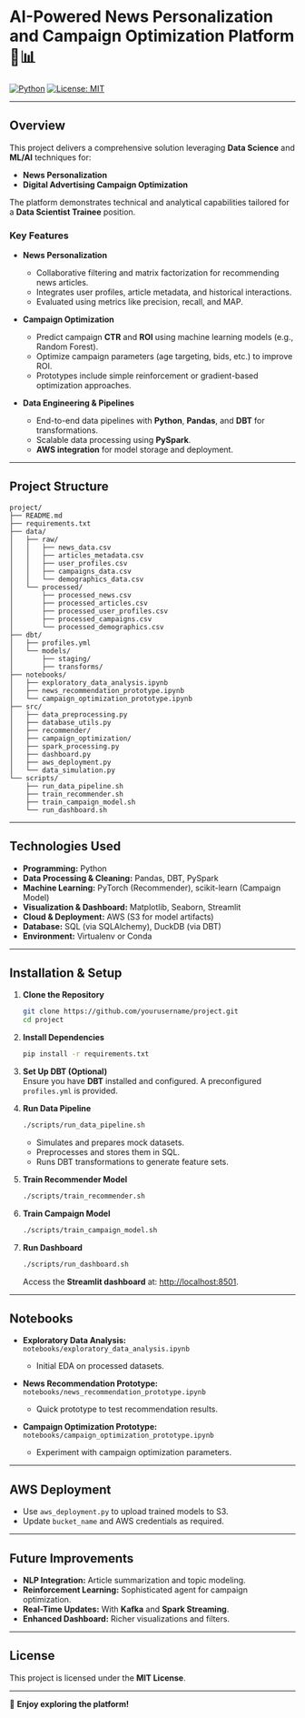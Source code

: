 
# AI-Powered News Personalization and Campaign Optimization Platform 🚀📊

[![Python](https://img.shields.io/badge/Python-3.10+-blue.svg)](https://www.python.org/)
[![License: MIT](https://img.shields.io/badge/License-MIT-yellow.svg)](https://opensource.org/licenses/MIT)

---

## Overview

This project delivers a comprehensive solution leveraging **Data Science** and **ML/AI** techniques for:
- **News Personalization**
- **Digital Advertising Campaign Optimization**

The platform demonstrates technical and analytical capabilities tailored for a **Data Scientist Trainee** position.

### Key Features
- **News Personalization**  
  - Collaborative filtering and matrix factorization for recommending news articles.  
  - Integrates user profiles, article metadata, and historical interactions.  
  - Evaluated using metrics like precision, recall, and MAP.  

- **Campaign Optimization**  
  - Predict campaign **CTR** and **ROI** using machine learning models (e.g., Random Forest).  
  - Optimize campaign parameters (age targeting, bids, etc.) to improve ROI.  
  - Prototypes include simple reinforcement or gradient-based optimization approaches.  

- **Data Engineering & Pipelines**  
  - End-to-end data pipelines with **Python**, **Pandas**, and **DBT** for transformations.  
  - Scalable data processing using **PySpark**.  
  - **AWS integration** for model storage and deployment.

---

## Project Structure

```
project/
├── README.md
├── requirements.txt
├── data/
│   ├── raw/
│   │   ├── news_data.csv
│   │   ├── articles_metadata.csv
│   │   ├── user_profiles.csv
│   │   ├── campaigns_data.csv
│   │   └── demographics_data.csv
│   └── processed/
│       ├── processed_news.csv
│       ├── processed_articles.csv
│       ├── processed_user_profiles.csv
│       ├── processed_campaigns.csv
│       └── processed_demographics.csv
├── dbt/
│   ├── profiles.yml
│   └── models/
│       ├── staging/
│       ├── transforms/
├── notebooks/
│   ├── exploratory_data_analysis.ipynb
│   ├── news_recommendation_prototype.ipynb
│   └── campaign_optimization_prototype.ipynb
├── src/
│   ├── data_preprocessing.py
│   ├── database_utils.py
│   ├── recommender/
│   ├── campaign_optimization/
│   ├── spark_processing.py
│   ├── dashboard.py
│   ├── aws_deployment.py
│   └── data_simulation.py
└── scripts/
    ├── run_data_pipeline.sh
    ├── train_recommender.sh
    ├── train_campaign_model.sh
    └── run_dashboard.sh
```

---

## Technologies Used

- **Programming:** Python
- **Data Processing & Cleaning:** Pandas, DBT, PySpark
- **Machine Learning:** PyTorch (Recommender), scikit-learn (Campaign Model)
- **Visualization & Dashboard:** Matplotlib, Seaborn, Streamlit
- **Cloud & Deployment:** AWS (S3 for model artifacts)
- **Database:** SQL (via SQLAlchemy), DuckDB (via DBT)
- **Environment:** Virtualenv or Conda

---

## Installation & Setup

1. **Clone the Repository**
   ```bash
   git clone https://github.com/yourusername/project.git
   cd project
   ```

2. **Install Dependencies**
   ```bash
   pip install -r requirements.txt
   ```

3. **Set Up DBT (Optional)**  
   Ensure you have **DBT** installed and configured. A preconfigured `profiles.yml` is provided.

4. **Run Data Pipeline**
   ```bash
   ./scripts/run_data_pipeline.sh
   ```
   - Simulates and prepares mock datasets.  
   - Preprocesses and stores them in SQL.  
   - Runs DBT transformations to generate feature sets.

5. **Train Recommender Model**
   ```bash
   ./scripts/train_recommender.sh
   ```

6. **Train Campaign Model**
   ```bash
   ./scripts/train_campaign_model.sh
   ```

7. **Run Dashboard**
   ```bash
   ./scripts/run_dashboard.sh
   ```
   Access the **Streamlit dashboard** at: [http://localhost:8501](http://localhost:8501).

---

## Notebooks

- **Exploratory Data Analysis:**  
  `notebooks/exploratory_data_analysis.ipynb`  
  - Initial EDA on processed datasets.  

- **News Recommendation Prototype:**  
  `notebooks/news_recommendation_prototype.ipynb`  
  - Quick prototype to test recommendation results.  

- **Campaign Optimization Prototype:**  
  `notebooks/campaign_optimization_prototype.ipynb`  
  - Experiment with campaign optimization parameters.

---

## AWS Deployment

- Use `aws_deployment.py` to upload trained models to S3.  
- Update `bucket_name` and AWS credentials as required.

---

## Future Improvements

- **NLP Integration:** Article summarization and topic modeling.  
- **Reinforcement Learning:** Sophisticated agent for campaign optimization.  
- **Real-Time Updates:** With **Kafka** and **Spark Streaming**.  
- **Enhanced Dashboard:** Richer visualizations and filters.

---

## License

This project is licensed under the **MIT License**.

---

🎉 **Enjoy exploring the platform!**
